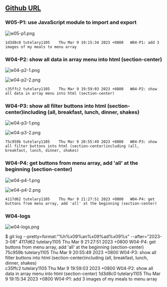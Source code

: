 ## [Github URL](https://github.com/tutelary1105/1112-1N-js-demo-211411011)

### W05-P1: use JavaScript module to import and export

![w05-p1.png](https://izfkkkxjvqncdvyzzpkv.supabase.co/storage/v1/object/public/demo-11/md_1N_img/w05-p1.png)

```
1d3d8c0 tutelary1105    Thu Mar 9 19:15:34 2023 +0800   W04-P1: add 3 images of my meals to menu array
```

### W04-P2: show all data in array menu into html (section-center)

![w04-p2-1.png](https://izfkkkxjvqncdvyzzpkv.supabase.co/storage/v1/object/public/demo-11/md_1N_img/w04-p2-1.png)

![w04-p2-2.png](https://izfkkkxjvqncdvyzzpkv.supabase.co/storage/v1/object/public/demo-11/md_1N_img/w04-p2-2.png)

```
c35ffc2 tutelary1105    Thu Mar 9 19:59:03 2023 +0800   W04-P2: show all data in array menu into html (section-center)
```

### W04-P3: show all filter buttons into html (section-center)including (all, breakfast, lunch, dinner, shakes)

![w04-p3-1.png](https://izfkkkxjvqncdvyzzpkv.supabase.co/storage/v1/object/public/demo-11/md_1N_img/w04-p3-1.png)

![w04-p3-2.png](https://izfkkkxjvqncdvyzzpkv.supabase.co/storage/v1/object/public/demo-11/md_1N_img/w04-p3-2.png)

```
75c959b tutelary1105    Thu Mar 9 20:55:49 2023 +0800   W04-P3: show all filter buttons into html (section-center)including (all, breakfast, lunch, dinner, shakes)
```

### W04-P4: get buttons from menu array, add 'all' at the beginning (section-center)

![w04-p4-1.png](https://izfkkkxjvqncdvyzzpkv.supabase.co/storage/v1/object/public/demo-11/md_1N_img/w04-p4-1.png)

![w04-p4-2.png](https://izfkkkxjvqncdvyzzpkv.supabase.co/storage/v1/object/public/demo-11/md_1N_img/w04-p4-2.png)

```
4117d62 tutelary1105    Thu Mar 9 21:27:51 2023 +0800   W04-P4: get buttons from menu array, add 'all' at the beginning (section-center)
```

### W04-logs

![w04-logs.png](https://izfkkkxjvqncdvyzzpkv.supabase.co/storage/v1/object/public/demo-11/md_1N_img/w04-logs.png)

$ git log --pretty=format:"%h%x09%an%x09%ad%x09%s" --after="2023-3-08"
4117d62 tutelary1105 Thu Mar 9 21:27:51 2023 +0800 W04-P4: get buttons from menu array, add 'all' at the beginning (section-center)
75c959b tutelary1105 Thu Mar 9 20:55:49 2023 +0800 W04-P3: show all filter buttons into html (section-center)including (all, breakfast, lunch, dinner, shakes)  
c35ffc2 tutelary1105 Thu Mar 9 19:59:03 2023 +0800 W04-P2: show all data in array menu into html (section-center)
1d3d8c0 tutelary1105 Thu Mar 9 19:15:34 2023 +0800 W04-P1: add 3 images of my meals to menu array
